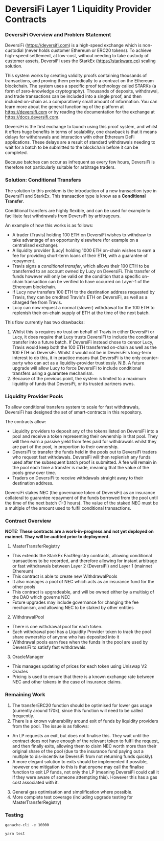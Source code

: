 # DeversiFi Layer 1 Liquidity Provider Contracts

### DeversiFi Overview and Problem Statement

DeversiFi (https://deversifi.com) is a high-speed exchange which is non-custodial (never holds customer Ethereum or ERC20 tokens). To achieve high-speed settlement, at low-cost, without needing to take custody of customer assets, DeversiFi uses the StarkEx (https://starkware.co) scaling solution.

This system works by creating validity proofs containing thousands of transactions, and proving them periodically to a contract on the Ethereum blockchain. The system uses a specific proof technology called STARKs (a form of zero-knowledge cryptography). Thousands of deposits, withdrawal, and trade transactions can be included into a single proof, and then included on-chain as a comparatively small amount of information. You can learn more about the general functioning of the platform at https://deversifi.com or by reading the documentation for the exchange at https://docs.deversifi.com.

DeversiFi is the first exchange to launch using this proof system, and whilst it offers huge benefits in terms of scalability, one drawback is that it means delays for withdrawals and interaction with other Ethereum DeFi applications. These delays are a result of standard withdrawals needing to wait for a batch to be submitted to the blockchain before it can be completed.

Because batches can occur as infrequent as every few hours, DeversiFi is therefore not particularly suitable for arbitrage traders.

### Solution: Conditional Transfers

The solution to this problem is the introduction of a new transaction type in DeversiFi and StarkEx. This transaction type is know as a **Conditional Transfer**.

Conditional transfers are highly flexible, and can be used for example to facilitate fast withdrawals from DeversiFi by arbitrageurs.

An example of how this works is as follows:

- A trader (Travis) holding 100 ETH on DeversiFi wishes to withdraw to take advantage of an opportunity elsewhere (for example on a centralised exchange).
- A liquidity provider (Lucy) holding 1000 ETH on-chain wishes to earn a fee for providing short-term loans of their ETH, with a guarantee of repayment.
- Travis signs a *conditional transfer*, which allows their 100 ETH to be transferred to an account owned by Lucy on DeversiFi. This transfer of funds however will only be valid on the condition that a specific on-chain transaction can be verified to have occurred on Layer-1 of the Ethereum blockchain.
- If Lucy now transfers 100 ETH to the destination address requested by Travis, they can be credited Travis's ETH on DeversiFi, as well as a charged fee from Travis.
- Lucy can now request a normal (slower) withdrawal for the 100 ETH to replenish their on-chain supply of ETH at the time of the next batch.

This flow currently has two drawbacks:
1. Whilst this is requires no trust on behalf of Travis in either DeversiFi or Lucy, it does require that Lucy trusts DeversiFi to include the conditional transfer into a future batch. If DeversiFi instead chose to censor Lucy, Travis would keep both the 100 ETH transferred on-chain as well as the 100 ETH on DeversiFi. Whilst it would not be in DeversiFi's long-term interest to do this, it in practice means that DeversiFi is the only counter-party who can act as a liquidity-provider trustlessly. N.B. A future upgrade will allow Lucy to force DeversiFi to include conditional transfers using a guarantee mechanism.
2. Because of the previous point, the system is limited to a maximum liquidity of funds that DeversiFi, or its trusted partners owns.

### Liquidity Provider Pools

To allow conditional transfers system to scale for fast withdrawals, DeversiFi has designed the set of smart-contracts in this repository.

The contracts allow:
- Liquidity providers to deposit any of the tokens listed on DeversiFi into a pool and receive a token representing their ownership in that pool. They will then earn a passive yield from fees paid for withdrawals whilst they are part of the pool, in proportion to their ownership.
- DeversiFi to transfer the funds held in the pools out to DeversiFi traders who request fast withdawals. DeversiFi will then replenish any funds used after the subsequent batch proof is submitted. A fee will remain in the pool each time a transfer is made, meaning that the value of the pools grow over time.
- Traders on DeversiFi to receive withdawals straight away to their destination address.

DeversiFi stakes NEC (the governance token of DeversiFi) as an insurance collateral to guarantee repayment of the funds borrowed from the pool until the time of the next batch (1-3 hours). The value of the staked NEC must be a multiple of the amount used to fulfil conditional transactions.

### Contract Overview

**NOTE: These contracts are a work-in-progress and not yet deployed on mainnet. Thay will be audited prior to deployment.**

1. MasterTransferRegistry
- This extends the StarkEx FactRegistry contracts, allowing conditional transactions to be recorded, and therefore allowing for instant arbitrage or fast withdrawals between Layer 2 (DeversiFi) and Layer 1 (mainnet Ethereum)
- This contract is able to create new WithdrawalPools
- It also manages a pool of NEC which acts as an insurance fund for the other pools
- This contract is upgradeable, and will be owned either by a multisig of the DAO which governs NEC
- Future upgrades may include governance for changing the fee mechanism, and allowing NEC to be staked by other entities

2. WithdrawalPool
- There is one withdrawal pool for each token.
- Each withdrawal pool has a Liquidity Provider token to track the pool share ownership of anyone who has deposited into it
- Withdrawal pools earn fees when the funds in the pool are used by DeversiFi to satisfy fast withdrawals.

3. OracleManager
- This manages updating of prices for each token using Uniswap V2 Oracles
- Pricing is used to ensure that there is a known exchange rate between NEC and other tokens in the case of insurance claims.


### Remaining Work

1. The transferERC20 function should be optimised for lower gas usage (currently around 170k), since this function will need to be called frequently.
2. There is a known vulnerability around exit of funds by liquidity providers from the pool. The issue is as follows:
  - An LP requests an exit, but does not finalise this. They wait until the contract does not have enough of the relevant token to fulfil the request, and then finally exits, allowing them to claim NEC worth more than their original share of the pool (due to the insurance fund paying out a multiple to dis-incentivise DeversiFi from not returning funds quickly).
  - A more elegant solution to exits should be implemented if possible, however one mitigation to this is that *anyone* may call the finalise function to exit LP funds, not only the LP (meaning DeversiFi could call it if they were aware of someone attempting this). However this has a gas cost associated with it.
3. General gas optimisation and simplification where possible.
4. More complete test coverage (including upgrade testing for MasterTransferRegistry)


### Testing

`ganache-cli -e 10000`

`yarn test`
